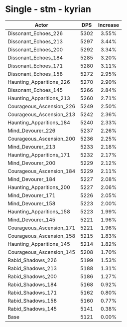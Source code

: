# Single - stm - kyrian
| Actor | DPS | Increase |
|---|:---:|:---:|
|Dissonant_Echoes_226|5302|3.55%|
|Dissonant_Echoes_213|5297|3.44%|
|Dissonant_Echoes_200|5292|3.34%|
|Dissonant_Echoes_184|5285|3.20%|
|Dissonant_Echoes_171|5280|3.11%|
|Dissonant_Echoes_158|5272|2.95%|
|Haunting_Apparitions_226|5270|2.90%|
|Dissonant_Echoes_145|5266|2.84%|
|Haunting_Apparitions_213|5260|2.71%|
|Courageous_Ascension_226|5249|2.50%|
|Courageous_Ascension_213|5242|2.36%|
|Haunting_Apparitions_184|5240|2.33%|
|Mind_Devourer_226|5237|2.26%|
|Courageous_Ascension_200|5236|2.25%|
|Mind_Devourer_213|5233|2.18%|
|Haunting_Apparitions_171|5232|2.17%|
|Mind_Devourer_200|5229|2.12%|
|Courageous_Ascension_184|5229|2.11%|
|Mind_Devourer_184|5227|2.08%|
|Haunting_Apparitions_200|5227|2.06%|
|Mind_Devourer_171|5226|2.05%|
|Mind_Devourer_158|5223|2.00%|
|Haunting_Apparitions_158|5223|1.99%|
|Mind_Devourer_145|5221|1.96%|
|Courageous_Ascension_171|5221|1.96%|
|Courageous_Ascension_158|5215|1.83%|
|Haunting_Apparitions_145|5214|1.82%|
|Courageous_Ascension_145|5208|1.70%|
|Rabid_Shadows_226|5199|1.53%|
|Rabid_Shadows_213|5188|1.31%|
|Rabid_Shadows_200|5186|1.27%|
|Rabid_Shadows_184|5168|0.92%|
|Rabid_Shadows_171|5162|0.80%|
|Rabid_Shadows_158|5160|0.77%|
|Rabid_Shadows_145|5141|0.38%|
|Base|5121|0.00%|
